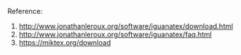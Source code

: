 Reference: 
1. http://www.jonathanleroux.org/software/iguanatex/download.html 
2. http://www.jonathanleroux.org/software/iguanatex/faq.html 
3. https://miktex.org/download 
